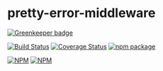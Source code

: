 # pretty-error-middleware

[![Greenkeeper badge](https://badges.greenkeeper.io/stipsan/express-pretty-error.svg?token=ec030a66714236e0bcc1b1d7cdbcd0c898d36029f286e2adf4b9a11a0d35e888)](https://greenkeeper.io/)

[![Build Status](https://travis-ci.org/stipsan/express-pretty-error.svg?branch=master)](https://travis-ci.org/stipsan/express-pretty-error)
[![Coverage Status](https://coveralls.io/repos/github/stipsan/express-pretty-error/badge.svg)](https://coveralls.io/github/stipsan/express-pretty-error)
[![npm package](https://img.shields.io/npm/dm/express-pretty-error.svg)](https://www.npmjs.com/package/express-pretty-error)

[![NPM](https://nodei.co/npm/express-pretty-error.png?downloadRank=true)](https://www.npmjs.com/package/express-pretty-error)
[![NPM](https://nodei.co/npm-dl/express-pretty-error.png?months=3&height=2)](https://nodei.co/npm/express-pretty-error/)
